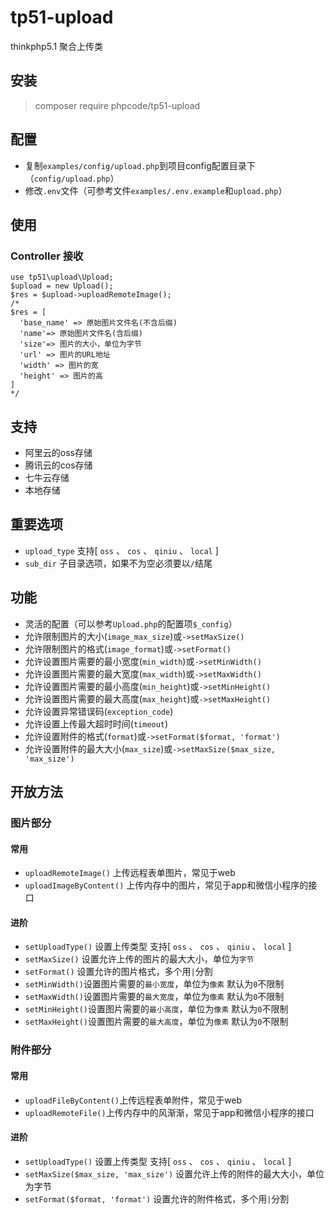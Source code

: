 # tp51-upload
thinkphp5.1 聚合上传类

## 安装
> composer require phpcode/tp51-upload

## 配置
- 复制`examples/config/upload.php`到项目config配置目录下（`config/upload.php`）
- 修改`.env`文件（可参考文件`examples/.env.example`和`upload.php`）

## 使用
### Controller 接收
```
use tp51\upload\Upload;
$upload = new Upload();
$res = $upload->uploadRemoteImage();
/*
$res = [
  'base_name' => 原始图片文件名(不含后缀)
  'name'=> 原始图片文件名(含后缀)
  'size'=> 图片的大小，单位为字节
  'url' => 图片的URL地址
  'width' => 图片的宽
  'height' => 图片的高
]
*/
```

## 支持
- 阿里云的oss存储
- 腾讯云的cos存储
- 七牛云存储
- 本地存储 

## 重要选项
- `upload_type` 支持[ `oss` 、 `cos` 、 `qiniu` 、 `local` ]
- `sub_dir` 子目录选项，如果不为空必须要以`/`结尾

## 功能
- 灵活的配置（可以参考`Upload.php`的配置项`$_config`）
- 允许限制图片的大小(`image_max_size`)或`->setMaxSize()`
- 允许限制图片的格式(`image_format`)或`->setFormat()`
- 允许设置图片需要的最小宽度(`min_width`)或`->setMinWidth()`
- 允许设置图片需要的最大宽度(`max_width`)或`->setMaxWidth()`
- 允许设置图片需要的最小高度(`min_height`)或`->setMinHeight()`
- 允许设置图片需要的最大高度(`max_height`)或`->setMaxHeight()`
- 允许设置异常错误码(`exception_code`) 
- 允许设置上传最大超时时间(`timeout`)
- 允许设置附件的格式(`format`)或`->setFormat($format, 'format')`
- 允许设置附件的最大大小(`max_size`)或`->setMaxSize($max_size, 'max_size')`

## 开放方法

### 图片部分

#### 常用
- `uploadRemoteImage()` 上传远程表单图片，常见于web
- `uploadImageByContent()` 上传内存中的图片，常见于app和微信小程序的接口
#### 进阶
- `setUploadType()` 设置上传类型 支持[ `oss` 、 `cos` 、 `qiniu` 、 `local` ]
- `setMaxSize()` 设置允许上传的图片的最大大小，单位为`字节`
- `setFormat()` 设置允许的图片格式，多个用`|`分割
- `setMinWidth()`设置图片需要的`最小宽度`，单位为`像素` 默认为`0`不限制
- `setMaxWidth()`设置图片需要的`最大宽度`，单位为`像素` 默认为`0`不限制
- `setMinHeight()`设置图片需要的`最小高度`，单位为`像素` 默认为`0`不限制
- `setMaxHeight()`设置图片需要的`最大高度`，单位为`像素` 默认为`0`不限制

### 附件部分

#### 常用
- `uploadFileByContent()`上传远程表单附件，常见于web
- `uploadRemoteFile()`上传内存中的风渐渐，常见于app和微信小程序的接口
#### 进阶
- `setUploadType()` 设置上传类型 支持[ `oss` 、 `cos` 、 `qiniu` 、 `local` ]
- `setMaxSize($max_size, 'max_size')` 设置允许上传的附件的最大大小，单位为字节
- `setFormat($format, 'format')` 设置允许的附件格式，多个用`|`分割
